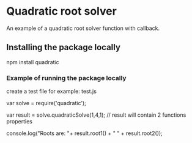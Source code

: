 # Quadratic root solver

An example of a quadratic root solver function with callback.

## Installing the package locally

npm install quadratic


### Example of running the package locally


create a test file for example: test.js

var solve = require('quadratic'); 

var result = solve.quadraticSolve(1,4,1);   // result will contain 2 functions properties

console.log("Roots are: "+ result.root1() + "  " + result.root2());
